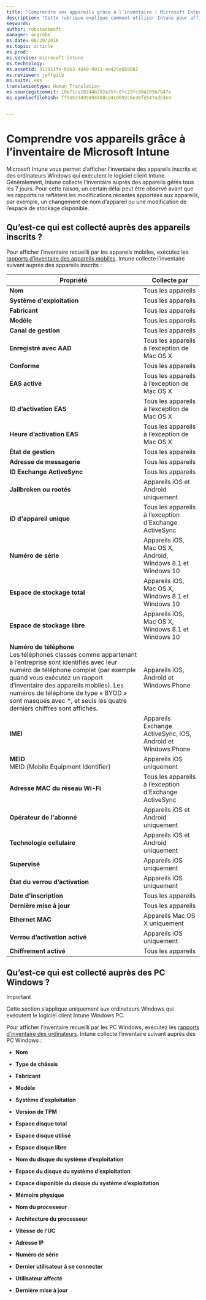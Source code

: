 ```yaml
---
title: "Comprendre vos appareils grâce à l’inventaire | Microsoft Intune"
description: "Cette rubrique explique comment utiliser Intune pour afficher des informations sur le matériel des appareils que vous gérez."
keywords: 
author: robstackmsft
manager: angrobe
ms.date: 08/29/2016
ms.topic: article
ms.prod: 
ms.service: microsoft-intune
ms.technology: 
ms.assetid: 312911fe-b963-4949-9911-ae425e0590b2
ms.reviewer: jeffgilb
ms.suite: ems
translationtype: Human Translation
ms.sourcegitcommit: 18ef1ca18244b202a35fc8fc23fc994105b7b47e
ms.openlocfilehash: ff55533499494488cd4cd692c6e36fe547ade3e4


---
```


# Comprendre vos appareils grâce à l’inventaire de Microsoft Intune
Microsoft Intune vous permet d’afficher l’inventaire des appareils inscrits et des ordinateurs Windows qui exécutent le logiciel client Intune.
Généralement, Intune collecte l’inventaire auprès des appareils gérés tous les 7 jours. Pour cette raison, un certain délai peut être observé avant que les rapports ne reflètent les modifications récentes apportées aux appareils, par exemple, un changement de nom d’appareil ou une modification de l’espace de stockage disponible.

## Qu’est-ce qui est collecté auprès des appareils inscrits ?
Pour afficher l’inventaire recueilli par les appareils mobiles, exécutez les [rapports d’inventaire des appareils mobiles](understand-microsoft-intune-operations-by-using-reports.md). Intune collecte l’inventaire suivant auprès des appareils inscrits :

|Propriété|Collecte par|
|------------|-----------------------|
|**Nom**|Tous les appareils|
|**Système d'exploitation**|Tous les appareils|
|**Fabricant**|Tous les appareils|
|**Modèle**|Tous les appareils|
|**Canal de gestion**|Tous les appareils|
|**Enregistré avec AAD**|Tous les appareils à l’exception de Mac OS X|
|**Conforme**|Tous les appareils|
|**EAS activé**|Tous les appareils à l’exception de Mac OS X|
|**ID d’activation EAS**|Tous les appareils à l’exception de Mac OS X|
|**Heure d’activation EAS**|Tous les appareils à l’exception de Mac OS X|
|**État de gestion**|Tous les appareils|
|**Adresse de messagerie**|Tous les appareils|
|**ID Exchange ActiveSync**|Tous les appareils|
|**Jailbroken ou rootés**|Appareils iOS et Android uniquement|
|**ID d'appareil unique**|Tous les appareils à l’exception d’Exchange ActiveSync|
|**Numéro de série**|Appareils iOS, Mac OS X, Android, Windows 8.1 et Windows 10|
|**Espace de stockage total**|Appareils iOS, Mac OS X, Windows 8.1 et Windows 10|
|**Espace de stockage libre**|Appareils iOS, Mac OS X, Windows 8.1 et Windows 10|
|**Numéro de téléphone**<br>Les téléphones classés comme appartenant à l’entreprise sont identifiés avec leur numéro de téléphone complet (par exemple quand vous exécutez un rapport d’inventaire des appareils mobiles). Les numéros de téléphone de type « BYOD » sont masqués avec &#42;, et seuls les quatre derniers chiffres sont affichés.|Appareils iOS, Android et Windows Phone|
|**IMEI**|Appareils Exchange ActiveSync, iOS, Android et Windows Phone|
|**MEID**<br>MEID (Mobile Equipment Identifier)|Appareils iOS uniquement|
|**Adresse MAC du réseau Wi-Fi**|Tous les appareils à l’exception d’Exchange ActiveSync|
|**Opérateur de l'abonné**|Appareils iOS et Android uniquement|
|**Technologie cellulaire**|Appareils iOS et Android uniquement|
|**Supervisé**|Appareils iOS uniquement|
|**État du verrou d’activation**|Appareils iOS uniquement|
|**Date d'inscription**|Tous les appareils|
|**Dernière mise à jour**|Tous les appareils|
|**Ethernet MAC**|Appareils Mac OS X uniquement|
|**Verrou d’activation activé**|Appareils iOS uniquement|
|**Chiffrement activé**|Tous les appareils|

## Qu’est-ce qui est collecté auprès des PC Windows ?
> [!IMPORTANT]
> Cette section s’applique uniquement aux ordinateurs Windows qui exécutent le logiciel client Intune Windows PC.

Pour afficher l’inventaire recueilli par les PC Windows, exécutez les [rapports d’inventaire des ordinateurs](understand-microsoft-intune-operations-by-using-reports.md). Intune collecte l’inventaire suivant auprès des PC Windows :

-   **Nom**

-   **Type de châssis**

-   **Fabricant**

-   **Modèle**

-   **Système d'exploitation**

-   **Version de TPM**

-   **Espace disque total**

-   **Espace disque utilisé**

-   **Espace disque libre**

-   **Nom du disque du système d’exploitation**

-   **Espace du disque du système d’exploitation**

-   **Espace disponible du disque du système d’exploitation**

-   **Mémoire physique**

-   **Nom du processeur**

-   **Architecture du processeur**

-   **Vitesse de l’UC**

-   **Adresse IP**

-   **Numéro de série**

-   **Dernier utilisateur à se connecter**

-   **Utilisateur affecté**

-   **Dernière mise à jour**

<!-- this section below belongs in the planning journey
### See Also
[Monitoring and reports with Microsoft Intune](monitoring-and-reports-with-microsoft-intune.md)
-->



<!--HONumber=Aug16_HO5-->


